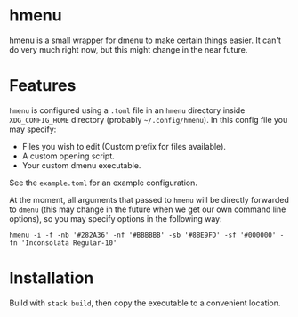 # hmenu

hmenu is a small wrapper for dmenu to make certain things easier.  It can't do
very much right now, but this might change in the near future.


# Features

`hmenu` is configured using a `.toml` file in an `hmenu` directory inside
`XDG_CONFIG_HOME` directory (probably `~/.config/hmenu`).  In this config file
you may specify:

-   Files you wish to edit (Custom prefix for files available).
-   A custom opening script.
-   Your custom dmenu executable.

See the `example.toml` for an example configuration.

At the moment, all arguments that passed to `hmenu` will be directly forwarded
to `dmenu` (this may change in the future when we get our own command line
options), so you may specify options in the following way:

    hmenu -i -f -nb '#282A36' -nf '#BBBBBB' -sb '#8BE9FD' -sf '#000000' -fn 'Inconsolata Regular-10'


# Installation

Build with `stack build`, then copy the executable to a convenient location.
